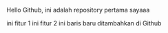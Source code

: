 Hello Github, ini adalah repository pertama sayaaa

ini fitur 1
ini fitur 2
ini baris baru ditambahkan di Github
